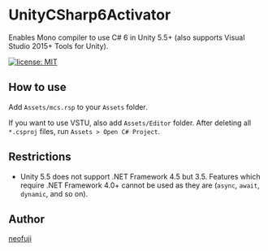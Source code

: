 # UnityCSharp6Activator
Enables Mono compiler to use C# 6 in Unity 5.5+ (also supports Visual Studio 2015+ Tools for Unity).

[![license: MIT](https://img.shields.io/badge/license-MIT-blue.svg)](/LICENSE)

## How to use
Add `Assets/mcs.rsp` to your `Assets` folder.

If you want to use VSTU, also add `Assets/Editor` folder. After deleting all `*.csproj` files, run `Assets > Open C# Project`.

## Restrictions
- Unity 5.5 does not support .NET Framework 4.5 but 3.5. Features which require .NET Framework 4.0+ cannot be used as they are (`async`, `await`, `dynamic`, and so on).

## Author
[neofuji](https://github.com/neofuji/)
